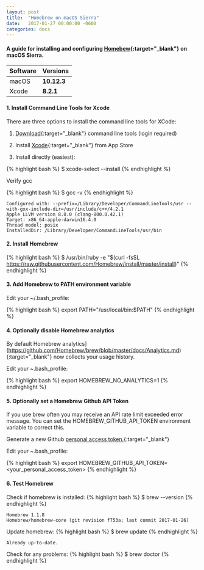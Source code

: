 ```yaml
---
layout: post
title:  "Homebrew on macOS Sierra"
date:   2017-01-27 00:00:00 -0600
categories: docs
---
```

#### A guide for installing and configuring [Homebew](http://brew.sh){:target="_blank"} on macOS Sierra.

| Software         | Versions                       |
| :--------------- | :----------------------------- |
| macOS            | **10.12.3**                    |
| Xcode            | **8.2.1**                      |

#### 1. Install Command Line Tools for Xcode

There are three options to install the command line tools for XCode:

  1. [Download](http://developer.apple.com/downloads){:target="_blank"} command line tools (login required)

  2. Install [Xcode](https://itunes.apple.com/us/app/xcode/id497799835){:target="_blank"} from App Store

  3. Install directly (easiest):

{% highlight bash %}
$ xcode-select --install
{% endhighlight %}

Verify gcc

{% highlight bash %}
$ gcc -v
{% endhighlight %}

```
Configured with: --prefix=/Library/Developer/CommandLineTools/usr --with-gxx-include-dir=/usr/include/c++/4.2.1
Apple LLVM version 8.0.0 (clang-800.0.42.1)
Target: x86_64-apple-darwin16.4.0
Thread model: posix
InstalledDir: /Library/Developer/CommandLineTools/usr/bin
```

#### 2. Install Homebrew

{% highlight bash %}
$ /usr/bin/ruby -e "$(curl -fsSL https://raw.githubusercontent.com/Homebrew/install/master/install)"
{% endhighlight %}

#### 3. Add Homebrew to PATH environment variable

Edit your ~/.bash_profile:

{% highlight bash %}
export PATH="/usr/local/bin:$PATH"
{% endhighlight %}

#### 4. Optionally disable Homebrew analytics

By default Homebrew analytics](https://github.com/Homebrew/brew/blob/master/docs/Analytics.md){:target="_blank"} now collects your usage history.

Edit your ~.bash_profile:

{% highlight bash %}
export HOMEBREW_NO_ANALYTICS=1
{% endhighlight %}

#### 5. Optionally set a Homebrew Github API Token

If you use brew often you may receive an API rate limit exceeded error message. You can set the HOMEBREW_GITHUB_API_TOKEN environment variable to correct this.

Generate a new Github [personal access token.](https://github.com/settings/tokens){:target="_blank"}

Edit your ~.bash_profile:

{% highlight bash %}
export HOMEBREW_GITHUB_API_TOKEN=<your_personal_access_token>
{% endhighlight %}

#### 6. Test Homebrew

Check if homebrew is installed:
{% highlight bash %}
$ brew --version
{% endhighlight %}
```
Homebrew 1.1.8
Homebrew/homebrew-core (git revision f753a; last commit 2017-01-26)
```

Update homebrew:
{% highlight bash %}
$ brew update
{% endhighlight %}
```
Already up-to-date.
```

Check for any problems:
{% highlight bash %}
$ brew doctor
{% endhighlight %}
